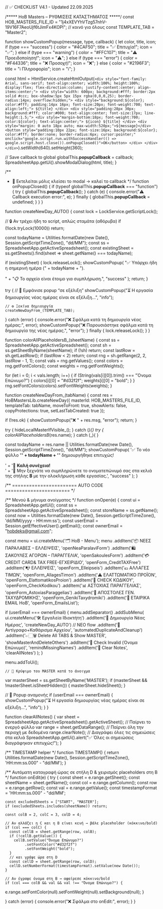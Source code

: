 // ✅ CHECKLIST V4.1 - Updated 22.09.2025

/***** HoB Masters – ΡΥΘΜΙΣΕΙΣ ΚΑΤΑΣΤΗΜΑΤΟΣ *****/
const HOB_MASTERS_FILE_ID = "1j4xXEVYhVTzg57nhV-19V16F7AeoUjf6tJimFx4KOPI"; // κοινό για όλους
const TEMPLATE_TAB        = "Master2";

function showCustomPopup(message, type, callback) {
  let color, title, icon;
  if (type === "success")      { color = "#4CAF50"; title = "✅ Επιτυχία!";      icon = "✅"; }
  else if (type === "warning") { color = "#FFC107"; title = "⚠️ Προειδοποίηση!"; icon = "⚠️"; }
  else if (type === "error")   { color = "#F44336"; title = "❌ Προσοχή!";        icon = "❌"; }
  else                         { color = "#2196F3"; title = "ℹ️ Πληροφορία";     icon = "ℹ️"; }

  const html = HtmlService.createHtmlOutput(`
    <div style="font-family: Arial, sans-serif; text-align:center; width:100%; height:100%; display:flex; flex-direction:column; justify-content:center; align-items:center;">
      <div style="width: 600px; background:#fff; border:2px solid #ccc; box-shadow:5px 5px 15px rgba(0,0,0,25); border-radius:14px; overflow:hidden;">
        <div style="background:${color}; color:#fff; padding:14px 16px; font-size:20px; font-weight:700; text-align:left;">
          ${title}
        </div>
        <div style="padding:28px 30px; background:#fff; color:#000; text-align:center; font-size:17px; line-height:1.5;">
          <div style="margin-bottom:18px; font-weight:700; color:${color}; text-align:center;">
            ${icon} ${title}
          </div>
          <div style="margin: 0 auto 18px auto; max-width:520px;">${message}</div>
          <button style="padding:10px 22px; font-size:16px; background:${color}; color:#fff; border:none; border-radius:6px; cursor:pointer;"
                  onclick="google.script.run.withSuccessHandler(() => google.script.host.close()).onPopupClosed()">OK</button>
        </div>
      </div>
    </div>
  `).setWidth(640).setHeight(360);

  // Save callback to global
  globalThis.__popupCallback__ = callback;
  SpreadsheetApp.getUi().showModalDialog(html, title);
}

/**
 * 📍 Εκτελείται μόλις κλείσει το modal → καλεί το callback
 */
function onPopupClosed() {
  if (typeof globalThis.__popupCallback__ === "function") {
    try {
      globalThis.__popupCallback__();
    } catch (e) {
      console.error("⚠️ Callback execution error:", e);
    } finally {
      globalThis.__popupCallback__ = undefined;
    }
  }
}



function createNewDay_AUTO() {
  const lock = LockService.getScriptLock();

  // 🔒 Αν τρέχει ήδη το script, απλώς σταμάτα (αθόρυβα)
  if (!lock.tryLock(10000)) return;

  const todayName = Utilities.formatDate(new Date(), Session.getScriptTimeZone(), "dd/MM");
  const ss = SpreadsheetApp.getActiveSpreadsheet();
  const existingSheet = ss.getSheets().find(sheet => sheet.getName() === todayName);

  if (existingSheet) {
  lock.releaseLock();
  showCustomPopup(
    "✅ Υπάρχει ήδη η σημερινή ημέρα (" + todayName + ").<br><br>" +
    "📋 Το αρχείο είναι έτοιμο για συμπλήρωση.",
    "success"
  );
  return;
}


  try {
    // 🔔 Εμφάνισε popup “σε εξέλιξη”
    showCustomPopup("⏳ Η εργασία δημιουργίας νέας ημέρας είναι σε εξέλιξη...", "info");

    // ⚙️ Ξεκίνα δημιουργία
    createNewDayFrom_(TEMPLATE_TAB);
  } catch (error) {
    console.error("❌ Σφάλμα κατά τη δημιουργία νέας ημέρας:", error);
    showCustomPopup("❌ Παρουσιάστηκε σφάλμα κατά τη δημιουργία της νέας ημέρας.", "error");
  } finally {
    lock.releaseLock();
  }
}



function colorAllPlaceholdersB_(sheetName) {
  const ss = SpreadsheetApp.getActiveSpreadsheet();
  const sh = ss.getSheetByName(sheetName);
  if (!sh) return;
  const lastRow = sh.getLastRow();
  if (lastRow < 2) return;
  const rng = sh.getRange(2, 2, lastRow - 1, 1);
  const vals = rng.getValues();
  const colors = rng.getFontColors();
  const weights = rng.getFontWeights();

  for (let i = 0; i < vals.length; i++) {
    if (String(vals[i][0]).trim() === "Όνομα Επώνυμο?") {
      colors[i][0]  = "#d32f2f";
      weights[i][0] = "bold";
    }
  }
  rng.setFontColors(colors).setFontWeights(weights);
}

function createNewDayFrom_(tabName) {
  const res = HoBMastersLib.createNewDay({
    masterId: HOB_MASTERS_FILE_ID,
    templateTab: tabName,
    moveToFront: true,
    showAlerts: false,
    copyProtections: true,
    setLastTabCreated: true
  });

  if (!res.ok) {
    showCustomPopup("❌ " + res.msg, "error");
    return;
  }

  try { hideLocalMasterIfVisible_(); } catch (_){}
  try { colorAllPlaceholdersB_(res.name); } catch (_){ }

  const todayName = res.name || Utilities.formatDate(new Date(), Session.getScriptTimeZone(), "dd/MM");
  showCustomPopup(
    '✅ Το νέο φύλλο "<strong>' + todayName + '</strong>" δημιουργήθηκε επιτυχώς!<br><br>' +
    '📌 <strong>Καλή συνέχεια!</strong><br>' +
    '📝 Μην ξεχνάτε να συμπληρώνετε το ονοματεπώνυμό σας στα κελιά της στήλης <strong>B</strong> με την ολοκλήρωση κάθε εργασίας.',
    "success"
  );
}


/** =======================  AUTO CODE  ======================= */

/** Μενού & μήνυμα ανοίγματος */
function onOpen(e) {
  const ui = SpreadsheetApp.getUi();
  const ss = SpreadsheetApp.getActiveSpreadsheet();
  const storeName = ss.getName();
  const now = Utilities.formatDate(new Date(), Session.getScriptTimeZone(), 'dd/MM/yyyy - HH:mm:ss');
  const userEmail = Session.getEffectiveUser().getEmail();
  const ownerEmail = "hobdeks@gmail.com";

  const menu = ui.createMenu('🗂️ HoB - Menu');
  menu
    .addItem('📦 ΝΕΕΣ ΠΑΡΑΛΑΒΕΣ – ΕΛΛΕΙΨΕΙΣ', 'openNeaParalaviForm')
    .addItem('🛍️ ΣΑΚΟΥΛΕΣ ΑΓΟΡΩΝ – ΠΑΡΑΓΓΕΛΙΑ', 'openSakoulesForm')
    .addItem('💳 CREDIT CARD& TAX FREE-ΕΓΧΕΙΡΙΔΙΟ', 'openForm_CreditTAXFree')
    .addItem('📭 ΕΛΛΕΙΨΕΙΣ', 'openForm_Elleipseis')
    .addItem('💶 ΑΛΛΑΓΕΣ ΤΙΜΩΝ', 'openForm_AllagesTimon')
    .addItem('⚠️ ΕΛΑΤΤΩΜΑΤΙΚΟ ΠΡΟΪΟΝ', 'openForm_ElattomatikosProion')
    .addItem('🔎 CHECK ΚΩΔΙΚΟΥ', 'openForm_CheckKodikou')
    .addItem('📊 ΑΣΤΟΧΙΑΣ ΠΑΡΑΓΓΕΛΙΑΣ', 'openForm_AstoxiasParaggelias')
    .addItem('🚚 ΑΠΟΣΤΟΛΕΣ ΓΕΝ. ΤΑΧΥΔΡΟΜΙΚΗΣ', 'openForm_GenikiTaxydromiki')
    .addItem('📧 ΕΤΑΙΡΙΚΑ EMAIL HoB', 'openForm_EmailsList');

  if (userEmail === ownerEmail) {
    menu.addSeparator()
      .addSubMenu(
        ui.createMenu('🛠️ Εργαλεία Ιδιοκτήτη')
          .addItem('📅 Δημιουργία Νέας Ημέρας', 'createNewDay_AUTO') // ΝΕΟ flow
          .addItem('🧬 Αντίγραφο+Καθάρισμα Αρχείου', 'automatedDuplicateAndCleanup')
          .addItem('👉🏻🗑️ Delete All TABS & Show MASTER', 'showMasterAndDeleteOthers')
          .addItem('🔴 Check Invalid (Όνομα Επώνυμο)', 'remindMissingNames') 
          .addItem('💎 Clear Notes', 'clearAllNotes')
      );
  }

  menu.addToUi();

    // 📌 Κρύψιμο του MASTER κατά το άνοιγμα
var masterSheet = ss.getSheetByName('MASTER');
if (masterSheet && !masterSheet.isSheetHidden()) {
masterSheet.hideSheet();
  }

  // 🔔 Popup αναμονής
  if (userEmail === ownerEmail) {
    showCustomPopup("⏳ Η εργασία δημιουργίας νέας ημέρας είναι σε εξέλιξη...", "info");
  }
}


function clearAllNotes() {
  var sheet = SpreadsheetApp.getActiveSpreadsheet().getActiveSheet(); // Παίρνει το ενεργό φύλλο
  var range = sheet.getDataRange(); // Παίρνει όλη την περιοχή με δεδομένα
  range.clearNote(); // Διαγράφει όλες τις σημειώσεις στα κελιά
  SpreadsheetApp.getUi().alert("✅ Όλες οι σημειώσεις διαγράφηκαν επιτυχώς!");
}


/** TIMESTAMP helper */
function TIMESTAMP() {
  return Utilities.formatDate(new Date(), Session.getScriptTimeZone(), 'HH:mm:ss.000" - "dd/MM');
}

/** Αυτόματη καταγραφή ώρας σε στήλη D & χειρισμός placeholders στη Β */
function onEdit(e) {
  try {
    const sheet = e.range.getSheet();
    const sheetName = sheet.getName();
    const col = e.range.getColumn();
    const row = e.range.getRow();
    const val = e.range.getValue();
    const timestampFormat = 'HH:mm:ss.000" - "dd/MM';

    const excludedSheets = ["START", "MASTER"];
    if (excludedSheets.includes(sheetName)) return;

    const colB = 2, colC = 3, colD = 4;

    // Αν αλλάζει η C και η B είναι κενή → βάλε placeholder (κόκκινο/bold)
    if (col === colC) {
      const cellB = sheet.getRange(row, colB);
      if (!cellB.getValue()) {
        cellB.setValue("Όνομα Επώνυμο?")
             .setFontColor("#d32f2f")
             .setFontWeight("bold");
      }
      // και γράψε ώρα στη D
      const cellD = sheet.getRange(row, colD);
      cellD.setNumberFormat(timestampFormat).setValue(new Date());
    }

    // Αν έγραψε όνομα στη B → αφαίρεσε κόκκινο/bold
    if (col === colB && val && val !== "Όνομα Επώνυμο?") {
  e.range.setFontColor(null).setFontWeight(null).setBackground(null);
}

  } catch (error) {
    console.error("❌ Σφάλμα στο onEdit:", error);
  }
}

